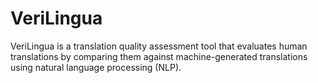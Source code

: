 # VeriLingua
VeriLingua is a translation quality assessment tool that evaluates human translations by comparing them against machine-generated translations using natural language processing (NLP). 

